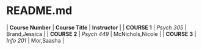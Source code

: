 # README.md
| **Course Number** | **Course Title** |  **Instructor** |
| **COURSE 1**      | _Psych 305_ | Brand,Jessica |
| **COURSE 2**      | _Psych 449_ | McNichols,Nicole |
| **COURSE 3**      | _Info 201_  | Mor,Saasha |
